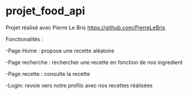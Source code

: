 # projet_food_api

 Projet réalisé avec Pierre Le Bris https://github.com/PierreLeBris
 
 Fonctionalités :
 
  -Page Home : propose une recette aléatoire
  
  -Page recherche : rechercher une recette en fonction de nos ingredient
  
  -Page recette : consulte la recette
  
  -Login: revoie vers notre profils avec nos recettes réalisées

